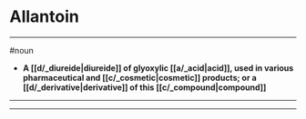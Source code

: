 # Allantoin
---
#noun
- **A [[d/_diureide|diureide]] of glyoxylic [[a/_acid|acid]], used in various pharmaceutical and [[c/_cosmetic|cosmetic]] products; or a [[d/_derivative|derivative]] of this [[c/_compound|compound]]**
---
---
